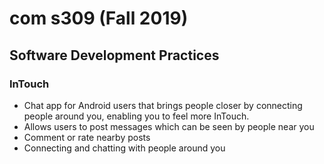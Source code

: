 # com s309 (Fall 2019)
## Software Development Practices
### InTouch
- Chat app for Android users that brings people closer by connecting people around you, enabling you to feel more InTouch.
- Allows users to post messages which can be seen by people near you
- Comment or rate nearby posts
- Connecting and chatting with people around you
